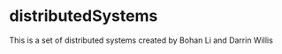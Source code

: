 distributedSystems
==================
This is a set of distributed systems created by Bohan Li and Darrin Willis
